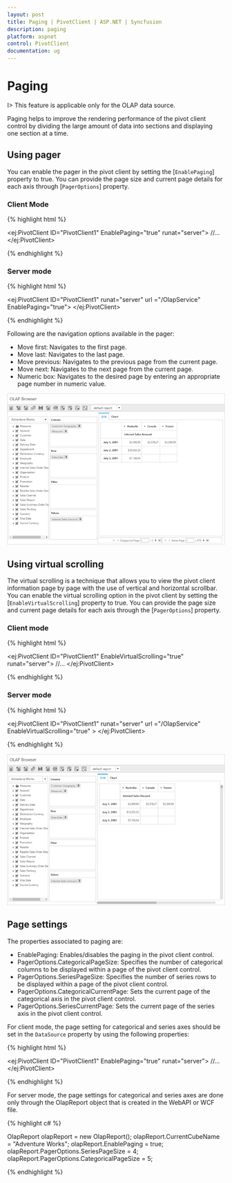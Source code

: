 ```yaml
---
layout: post
title: Paging | PivotClient | ASP.NET | Syncfusion 
description: paging
platform: aspnet
control: PivotClient
documentation: ug
---
```


# Paging

I> This feature is applicable only for the OLAP data source.

Paging helps to improve the rendering performance of the pivot client control by dividing the large amount of data into sections and displaying one section at a time.

## Using pager 

You can enable the pager in the pivot client by setting the [`EnablePaging`] property to true. You can provide the page size and current page details for each axis through [`PagerOptions`] property.

### Client Mode

{% highlight html %}

<ej:PivotClient ID="PivotClient1" EnablePaging="true" runat="server">
    <DataSource>
        //...
        <PagerOptions CategoricalPageSize="5" SeriesPageSize="5" CategoricalCurrentPage="1" SeriesCurrentPage="1" />
    </DataSource>
</ej:PivotClient>

{% endhighlight %}

### Server mode

{% highlight html %}

<ej:PivotClient ID="PivotClient1" runat="server"  url ="/OlapService" EnablePaging="true"> </ej:PivotClient>

{% endhighlight %}

Following are the navigation options available in the pager:

* Move first: Navigates to the first page.
* Move last: Navigates to the last page. 
* Move previous: Navigates to the previous page from the current page.
* Move next: Navigates to the next page from the current page.
* Numeric box: Navigates to the desired page by entering an appropriate page number in numeric value.

![](Paging_images/paging.png)


## Using virtual scrolling

The virtual scrolling is a technique that allows you to view the pivot client information page by page with the use of vertical and horizontal scrollbar. You can enable the virtual scrolling option in the pivot client by setting the [`EnableVirtualScrolling`] property to true. You can provide the page size and current page details for each axis through the [`PagerOptions`] property. 

### Client mode

{% highlight html %}

<ej:PivotClient ID="PivotClient1" EnableVirtualScrolling="true" runat="server">
    <DataSource>
        //...
        <PagerOptions CategoricalPageSize="5" SeriesPageSize="5" CategoricalCurrentPage="1" SeriesCurrentPage="1" />
    </DataSource>
</ej:PivotClient> 

{% endhighlight %}

### Server mode

{% highlight html %}

<ej:PivotClient ID="PivotClient1" runat="server"  url ="/OlapService" EnableVirtualScrolling="true" > </ej:PivotClient>

{% endhighlight %}

![](Paging_images/virtual-scrolling.png)

## Page settings

The properties associated to paging are:
* EnablePaging: Enables/disables the paging in the pivot client control.
* PagerOptions.CategoricalPageSize: Specifies the number of categorical columns to be displayed within a page of the pivot client control.
* PagerOptions.SeriesPageSize: Specifies the number of series rows to be displayed within a page of the pivot client control.
* PagerOptions.CategoricalCurrentPage: Sets the current page of the categorical axis in the pivot client control.
* PagerOptions.SeriesCurrentPage: Sets the current page of the series axis in the pivot client control.

For client mode, the page setting for categorical and series axes should be set in the `DataSource` property by using the following properties:

{% highlight html %}

<ej:PivotClient ID="PivotClient1" EnablePaging="true" runat="server">
    <DataSource>
        //...
        <PagerOptions CategoricalPageSize="5" SeriesPageSize="5" CategoricalCurrentPage="1" SeriesCurrentPage="1" />
    </DataSource>
</ej:PivotClient> 

{% endhighlight %}

For server mode, the page settings for categorical and series axes are done only through the OlapReport object that is created in the WebAPI or WCF file.

{% highlight c# %}

OlapReport olapReport = new OlapReport();
olapReport.CurrentCubeName = "Adventure Works";
olapReport.EnablePaging = true;
olapReport.PagerOptions.SeriesPageSize = 4;
olapReport.PagerOptions.CategoricalPageSize = 5;

{% endhighlight %}